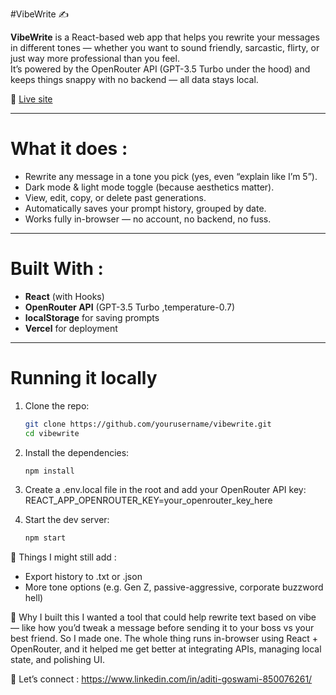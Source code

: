 #VibeWrite ✍️

**VibeWrite** is a React-based web app that helps you rewrite your messages in different tones — whether you want to sound friendly, sarcastic, flirty, or just way more professional than you feel.  
It’s powered by the OpenRouter API (GPT-3.5 Turbo under the hood) and keeps things snappy with no backend — all data stays local.

🔗 [Live site](https://vibewrite-gamma.vercel.app)

---

# What it does :

- Rewrite any message in a tone you pick (yes, even “explain like I’m 5”).
- Dark mode & light mode toggle (because aesthetics matter).
- View, edit, copy, or delete past generations.
- Automatically saves your prompt history, grouped by date.
- Works fully in-browser — no account, no backend, no fuss.

---

# Built With :

- **React** (with Hooks)
- **OpenRouter API** (GPT-3.5 Turbo ,temperature-0.7)
- **localStorage** for saving prompts
- **Vercel** for deployment

---

# Running it locally

1. Clone the repo:
   ```bash
   git clone https://github.com/yourusername/vibewrite.git
   cd vibewrite
2. Install the dependencies:
   ```bash
   npm install
3. Create a .env.local file in the root and add your OpenRouter API key:
   REACT_APP_OPENROUTER_KEY=your_openrouter_key_here
   
5. Start the dev server:
   ```bash
   npm start
   
🚧 Things I might still add :
 - Export history to .txt or .json
 - More tone options (e.g. Gen Z, passive-aggressive, corporate buzzword hell)

🙌 Why I built this
I wanted a tool that could help rewrite text based on vibe — like how you’d tweak a message before sending it to your boss vs your best friend. So I made one. The whole thing runs in-browser using React + OpenRouter, and it helped me get better at integrating APIs, managing local state, and polishing UI.

🤙 Let’s connect : https://www.linkedin.com/in/aditi-goswami-850076261/
